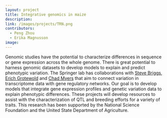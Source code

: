 ```yaml
---
layout: project
title: Integrative genomics in maize
description:
link: /images/projects/TRN.png
contributors:
  - Peng Zhou
  - Erika Magnusson
image:
---
```


Genomic studies have the potential to characterize differences in sequence or gene expression across the whole genome.  There is great potential to harness genomic datasets to develop models to explain and predict phenotypic variation.  The Springer lab has collaborations with [Steve Briggs](http://biology.ucsd.edu/research/faculty/sbriggs), [Erich Grotewold](https://bmb.natsci.msu.edu/faculty/erich-grotewold/) and [Chad Myers](http://csbio.cs.umn.edu/) that aim to connect variation in transcriptome data with gene regulatory networks.  Our goal is to develop models that integrate gene expression profiles and genetic variation data to explain phenotypic differences.  These projects will develop resources to assist with the characterization of QTL and breeding efforts for a variety of traits. This research has been supported by the National Science Foundation and the United State Department of Agriculture.